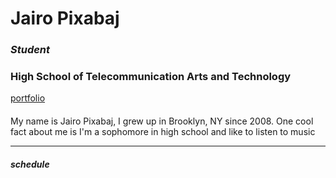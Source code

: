 # Jairo Pixabaj
### _Student_
### **High School of Telecommunication Arts and Technology**
[portfolio](https://jairop2409.github.io/)
####
My name is Jairo Pixabaj, I grew up in Brooklyn, NY since 2008. One cool fact about me is I'm a sophomore in high school and like to listen to music

---
###### _**schedule**_

